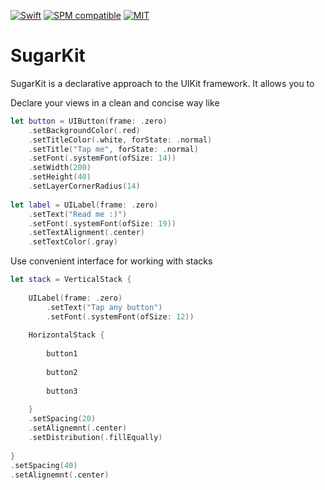 [![Swift](https://img.shields.io/badge/Swift-5.4-blue.svg)](https://swift.org)
[![SPM compatible](https://img.shields.io/badge/SPM-Compatible-brightgreen--====.svg?style=flat)](https://swift.org/package-manager/)
[![MIT](https://img.shields.io/badge/License-MIT-red.svg)](https://opensource.org/licenses/MIT)

# SugarKit

SugarKit is a declarative approach to the UIKit framework. It allows you to

Declare your views in a clean and concise way like

```swift
let button = UIButton(frame: .zero)
    .setBackgroundColor(.red)
    .setTitleColor(.white, forState: .normal)
    .setTitle("Tap me", forState: .normal)
    .setFont(.systemFont(ofSize: 14))
    .setWidth(200)
    .setHeight(40)
    .setLayerCornerRadius(14)
    
let label = UILabel(frame: .zero)
    .setText("Read me :)")
    .setFont(.systemFont(ofSize: 19))
    .setTextAlignment(.center)
    .setTextColor(.gray)
```

Use convenient interface for working with stacks

```swift
let stack = VerticalStack {
            
    UILabel(frame: .zero)
        .setText("Tap any button")
        .setFont(.systemFont(ofSize: 12))
        
    HorizontalStack {
    
        button1
        
        button2
        
        button3
    
    }
    .setSpacing(20)
    .setAlignemnt(.center)
    .setDistribution(.fillEqually)
            
}
.setSpacing(40)
.setAlignemnt(.center)
```
